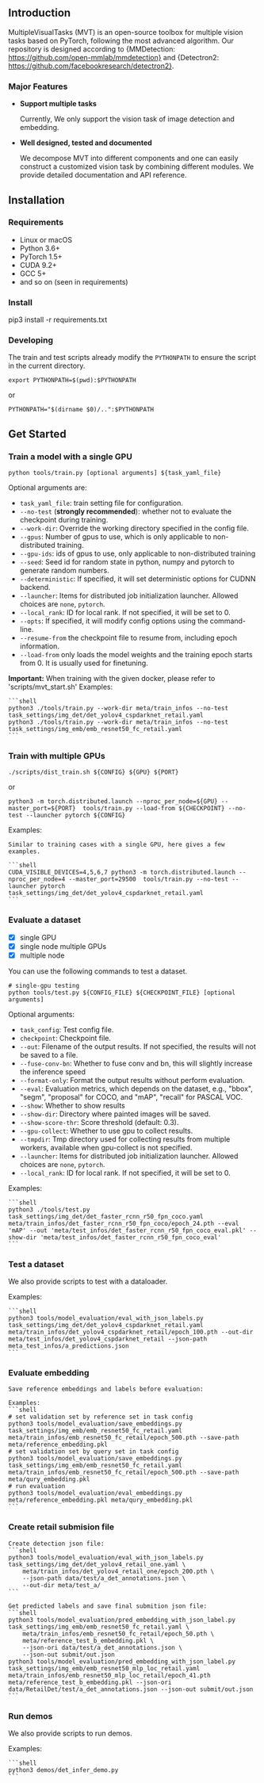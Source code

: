 ## Introduction

  MultipleVisualTasks (MVT) is an open-source toolbox for multiple vision tasks based on PyTorch, following the most advanced algorithm. Our repository is designed according to {MMDetection: https://github.com/open-mmlab/mmdetection} and {Detectron2: https://github.com/facebookresearch/detectron2}.

### Major Features

- **Support multiple tasks**

  Currently, We only support the vision task of image detection and embedding. 

- **Well designed, tested and documented**

  We decompose MVT into different components and one can easily construct a customized vision task by combining different modules.
  We provide detailed documentation and API reference.


## Installation

### Requirements

- Linux or macOS
- Python 3.6+
- PyTorch 1.5+
- CUDA 9.2+
- GCC 5+
- and so on (seen in requirements)

### Install

pip3 install -r requirements.txt

### Developing

The train and test scripts already modify the `PYTHONPATH` to ensure the script in the current directory.

```shell
export PYTHONPATH=$(pwd):$PYTHONPATH
```
or

```shell
PYTHONPATH="$(dirname $0)/..":$PYTHONPATH
```

## Get Started

### Train a model with a single GPU

  ```shell
  python tools/train.py [optional arguments] ${task_yaml_file} 
  ```
  Optional arguments are:

  - `task_yaml_file`: train setting file for configuration.
  - `--no-test` (**strongly recommended**): whether not to evaluate the checkpoint during training.
  - `--work-dir`: Override the working directory specified in the config file.
  - `--gpus`: Number of gpus to use, which is only applicable to non-distributed training.
  - `--gpu-ids`: ids of gpus to use, only applicable to non-distributed training
  - `--seed`: Seed id for random state in python, numpy and pytorch to generate random numbers.
  - `--deterministic`: If specified, it will set deterministic options for CUDNN backend.
  - `--launcher`: Items for distributed job initialization launcher. Allowed choices are `none`, `pytorch`. 
  - `--local_rank`: ID for local rank. If not specified, it will be set to 0.
  - `--opts`: If specified, it will modify config options using the command-line.
  - `--resume-from` the checkpoint file to resume from, including epoch information.
  - `--load-from` only loads the model weights and the training epoch starts from 0. It is usually used for finetuning.

  **Important:** When training with the given docker, please refer to 'scripts/mvt_start.sh' 
  Examples:

    ```shell
    python3 ./tools/train.py --work-dir meta/train_infos --no-test task_settings/img_det/det_yolov4_cspdarknet_retail.yaml
    python3 ./tools/train.py --work-dir meta/train_infos --no-test task_settings/img_emb/emb_resnet50_fc_retail.yaml
    ```

### Train with multiple GPUs

  ```shell
  ./scripts/dist_train.sh ${CONFIG} ${GPU} ${PORT} 
  ```
  or

  ```shell
  python3 -m torch.distributed.launch --nproc_per_node=${GPU} --master_port=${PORT}  tools/train.py --load-from ${CHECKPOINT} --no-test --launcher pytorch ${CONFIG} 
  ```
  Examples:

    Similar to training cases with a single GPU, here gives a few examples.

    ```shell
    CUDA_VISIBLE_DEVICES=4,5,6,7 python3 -m torch.distributed.launch --nproc_per_node=4 --master_port=29500  tools/train.py --no-test --launcher pytorch task_settings/img_det/det_yolov4_cspdarknet_retail.yaml
    ```

### Evaluate a dataset

  - [x] single GPU
  - [x] single node multiple GPUs
  - [x] multiple node

  You can use the following commands to test a dataset.

  ```shell
  # single-gpu testing
  python tools/test.py ${CONFIG_FILE} ${CHECKPOINT_FILE} [optional arguments]
  ```

  Optional arguments:

  - `task_config`: Test config file.
  - `checkpoint`: Checkpoint file.
  - `--out`: Filename of the output results. If not specified, the results will not be saved to a file.
  - `--fuse-conv-bn`: Whether to fuse conv and bn, this will slightly increase the inference speed
  - `--format-only`: Format the output results without perform evaluation. 
  - `--eval`: Evaluation metrics, which depends on the dataset, e.g., "bbox", "segm", "proposal" for COCO, and "mAP", "recall" for PASCAL VOC.
  - `--show`: Whether to show results
  - `--show-dir`: Directory where painted images will be saved.
  - `--show-score-thr`: Score threshold (default: 0.3).
  - `--gpu-collect`: Whether to use gpu to collect results.
  - `--tmpdir`: Tmp directory used for collecting results from multiple workers, available when gpu-collect is not specified.
  - `--launcher`: Items for distributed job initialization launcher. Allowed choices are `none`, `pytorch`.
  - `--local_rank`: ID for local rank. If not specified, it will be set to 0.

  Examples:

    ```shell
    python3 ./tools/test.py task_settings/img_det/det_faster_rcnn_r50_fpn_coco.yaml  meta/train_infos/det_faster_rcnn_r50_fpn_coco/epoch_24.pth --eval 'mAP' --out 'meta/test_infos/det_faster_rcnn_r50_fpn_coco_eval.pkl' --show-dir 'meta/test_infos/det_faster_rcnn_r50_fpn_coco_eval'
    ```

### Test a dataset

  We also provide scripts to test with a dataloader.

  Examples:

    ```shell
    python3 tools/model_evaluation/eval_with_json_labels.py task_settings/img_det/det_yolov4_cspdarknet_retail.yaml meta/train_infos/det_yolov4_cspdarknet_retail/epoch_100.pth --out-dir meta/test_infos/det_yolov4_cspdarknet_retail --json-path meta_test_infos/a_predictions.json
    ```

### Evaluate embedding
    
    Save reference embeddings and labels before evaluation:
    
    Examples:
    ```shell
    # set validation set by reference set in task config
    python3 tools/model_evaluation/save_embeddings.py task_settings/img_emb/emb_resnet50_fc_retail.yaml meta/train_infos/emb_resnet50_fc_retail/epoch_500.pth --save-path meta/reference_embedding.pkl
    # set validation set by query set in task config
    python3 tools/model_evaluation/save_embeddings.py task_settings/img_emb/emb_resnet50_fc_retail.yaml meta/train_infos/emb_resnet50_fc_retail/epoch_500.pth --save-path meta/qury_embedding.pkl
    # run evaluation
    python3 tools/model_evaluation/eval_embeddings.py meta/reference_embedding.pkl meta/qury_embedding.pkl
    ```

### Create retail submision file
    Create detection json file:
    ```shell
    python3 tools/model_evaluation/eval_with_json_labels.py task_settings/img_det/det_yolov4_retail_one.yaml \
        meta/train_infos/det_yolov4_retail_one/epoch_200.pth \
        --json-path data/test/a_det_annotations.json \
        --out-dir meta/test_a/
    ```
   
    Get predicted labels and save final submition json file:
    ```shell
    python3 tools/model_evaluation/pred_embedding_with_json_label.py task_settings/img_emb/emb_resnet50_fc_retail.yaml \
        meta/train_infos/emb_resnet50_fc_retail/epoch_50.pth \
        meta/reference_test_b_embedding.pkl \
        --json-ori data/test/a_det_annotations.json \
        --json-out submit/out.json
    python3 tools/model_evaluation/pred_embedding_with_json_label.py task_settings/img_emb/emb_resnet50_mlp_loc_retail.yaml meta/train_infos/emb_resnet50_mlp_loc_retail/epoch_41.pth meta/reference_test_b_embedding.pkl --json-ori data/RetailDet/test/a_det_annotations.json --json-out submit/out.json
    ```

### Run demos

  We also provide scripts to run demos.

  Examples:

    ```shell
    python3 demos/det_infer_demo.py 
    ```
